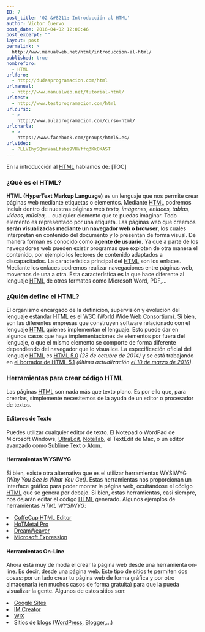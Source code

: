 ```yaml
---
ID: 7
post_title: '02 &#8211; Introducción al HTML'
author: Víctor Cuervo
post_date: 2016-04-02 12:00:46
post_excerpt: ""
layout: post
permalink: >
  http://www.manualweb.net/html/introduccion-al-html/
published: true
nombreforo:
  - HTML
urlforo:
  - http://dudasprogramacion.com/html
urlmanual:
  - http://www.manualweb.net/tutorial-html/
urltest:
  - http://www.testprogramacion.com/html
urlcurso:
  - >
    http://www.aulaprogramacion.com/curso-html/
urlcharla:
  - >
    https://www.facebook.com/groups/html5.es/
urlvideo:
  - PLLVIhySQmrVaaLfsbi9VHVffq3Kk8KAST
---
```

En la introducción al [<span style="font-weight: 400">HTML</span>][1] hablamos de: [TOC] 
### **¿Qué es el HTML?**

**HTML (HyperText Markup Language)**<span style="font-weight: 400"> es un lenguaje que nos permite crear páginas web mediante etiquetas o elementos.</span> <span style="font-weight: 400">Mediante </span>[<span style="font-weight: 400">HTML</span>][1]<span style="font-weight: 400"> podremos incluir dentro de nuestras páginas web </span>*<span style="font-weight: 400">texto, imágenes, enlaces, tablas, vídeos, música,...</span>*<span style="font-weight: 400"> cualquier elemento que te puedas imaginar. Todo elemento es representado por una etiqueta.</span> <span style="font-weight: 400">Las páginas web que creemos </span>**serán visualizadas mediante un navegador web o browser**<span style="font-weight: 400">, los cuales interpretan en contenido del documento y lo presentan de forma visual. De manera forman es conocido como </span>**agente de usuario.**<span style="font-weight: 400"> Ya que a parte de los navegadores web pueden existir programas que exploten de otra manera el contenido, por ejemplo los lectores de contenido adaptados a discapacitados.</span> <span style="font-weight: 400">La característica principal del </span>[<span style="font-weight: 400">HTML</span>][1]<span style="font-weight: 400"> son los enlaces. Mediante los enlaces podremos realizar navegaciones entre páginas web, movernos de una a otra. Esta característica es la que hace diferente al lenguaje </span>[<span style="font-weight: 400">HTML</span>][1]<span style="font-weight: 400"> de otros formatos como Microsoft Word, PDF,...</span> 
### **¿Quién define el HTML?**

<span style="font-weight: 400">El organismo encargado de la definición, supervisión y evolución del lenguaje estándar </span>[<span style="font-weight: 400">HTML</span>][1]<span style="font-weight: 400"> es el </span>[<span style="font-weight: 400">W3C (World Wide Web Consortium)</span>][2]<span style="font-weight: 400">.</span> <span style="font-weight: 400">Si bien, son las diferentes empresas que construyen software relacionado con el lenguaje </span>[<span style="font-weight: 400">HTML</span>][1]<span style="font-weight: 400"> quienes implementan el lenguaje. Esto puede dar en algunos casos que haya implementaciones de elementos por fuera del lenguaje, o que el mismo elemento se comporte de forma diferente dependiendo del navegador que lo visualice.</span> <span style="font-weight: 400">La especificación oficial del lenguaje </span>[<span style="font-weight: 400">HTML</span>][1]<span style="font-weight: 400"> es </span>[<span style="font-weight: 400">HTML 5.0</span>][3] *<span style="font-weight: 400">(28 de octubre de 2014) </span>*<span style="font-weight: 400">y se está trabajando en </span>[<span style="font-weight: 400">el borrador de HTML 5.1</span>][4] *<span style="font-weight: 400">(última actualización </span>*[*<span style="font-weight: 400">el 10 de marzo de 2016</span>*][5]*<span style="font-weight: 400">).</span>* 
### **Herramientas para crear código HTML**

<span style="font-weight: 400">Las páginas </span>[<span style="font-weight: 400">HTML</span>][1]<span style="font-weight: 400"> son nada más que texto plano. Es por ello que, para crearlas, simplemente necesitemos de la ayuda de un editor o procesador de textos.</span> 
#### **Editores de Texto**

<span style="font-weight: 400">Puedes utilizar cualquier editor de texto. El Notepad o WordPad de Microsoft Windows, </span>[<span style="font-weight: 400">UltraEdit</span>][6]<span style="font-weight: 400">, </span>[<span style="font-weight: 400">NoteTab</span>][7]<span style="font-weight: 400">, el TextEdit de Mac, o un editor avanzado como </span>[<span style="font-weight: 400">Sublime Text</span>][8]<span style="font-weight: 400"> o </span>[<span style="font-weight: 400">Atom</span>][9]<span style="font-weight: 400">.</span> 
#### **Herramientas WYSIWYG**

<span style="font-weight: 400">Si bien, existe otra alternativa que es el utilizar herramientas WYSIWYG </span>*<span style="font-weight: 400">(Why You See Is What You Get)</span>*<span style="font-weight: 400">. Estas herramientas nos proporcionan un interface gráfico para poder montar la página web, ocultándose el código </span>[<span style="font-weight: 400">HTML</span>][1]<span style="font-weight: 400"> que se genera por debajo. Si bien, estas herramientas, casi siempre, nos dejarán editar el código </span>[<span style="font-weight: 400">HTML</span>][1]<span style="font-weight: 400"> generado.</span> <span style="font-weight: 400">Algunos ejemplos de herramientas </span>*<span style="font-weight: 400">HTML WYSIWYG</span>*<span style="font-weight: 400">:</span> 
<li style="font-weight: 400">
  <a href="http://www.coffeecup.com/html-editor/"><span style="font-weight: 400">CoffeCup HTML Editor</span></a>
</li>
<li style="font-weight: 400">
  <a href="http://www.hotmetalpro.com/"><span style="font-weight: 400">HoTMetal Pro</span></a>
</li>
<li style="font-weight: 400">
  <a href="http://www.adobe.com/es/products/dreamweaver/"><span style="font-weight: 400">DreamWeaver</span></a>
</li>
<li style="font-weight: 400">
  <a href="http://www.microsoft.com/expression/"><span style="font-weight: 400">Microsoft Expression</span></a>
</li>

#### **Herramientas On-Line**

<span style="font-weight: 400">Ahora está muy de moda el crear la página web desde una herramienta on-line. Es decir, desde una página web. Este tipo de sitios te permiten dos cosas: por un lado crear tu página web de forma gráfica y por otro almacenarla (en muchos casos de forma gratuita) para que la pueda visualizar la gente.</span> <span style="font-weight: 400">Algunos de estos sitios son:</span> 
<li style="font-weight: 400">
  <a href="https://sites.google.com/"><span style="font-weight: 400">Google Sites</span></a>
</li>
<li style="font-weight: 400">
  <a href="http://imcreator.com/"><span style="font-weight: 400">IM Creator</span></a>
</li>
<li style="font-weight: 400">
  <span style="font-weight: 400"><a href="http://es.wix.com/">WIX</a></span>
</li>
<li style="font-weight: 400">
  <span style="font-weight: 400">Sitios de blogs (</span><a href="http://www.wordpress.org/"><span style="font-weight: 400">WordPress</span></a><span style="font-weight: 400">, </span><a href="http://www.blogger.com/"><span style="font-weight: 400">Blogger</span></a><span style="font-weight: 400">,...)</span>
</li>

 [1]: http://www.manualweb.net/tutorial-html/
 [2]: http://www.w3.org
 [3]: http://www.w3.org/TR/2014/REC-html5-20141028/
 [4]: https://www.w3.org/TR/2016/WD-html51-20160310/
 [5]: https://www.w3.org/blog/news/archives/5313
 [6]: http://www.idmcomp.com/
 [7]: http://www.notetab.com/
 [8]: http://www.sublimetext.com/
 [9]: https://atom.io/